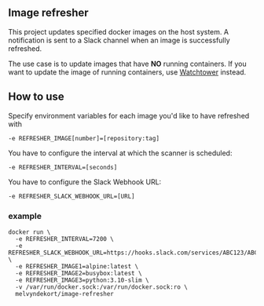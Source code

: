 ## Image refresher

This project updates specified docker images on the host system.
A notification is sent to a Slack channel when an image is successfully refreshed.

The use case is to update images that have **NO** running containers.
If you want to update the image of running containers, use [Watchtower](https://hub.docker.com/r/containrrr/watchtower) instead.

## How to use

Specify environment variables for each image you'd like to have refreshed with
```
-e REFRESHER_IMAGE[number]=[repository:tag]
```

You have to configure the interval at which the scanner is scheduled:
```
-e REFRESHER_INTERVAL=[seconds]
```

You have to configure the Slack Webhook URL:
```
-e REFRESHER_SLACK_WEBHOOK_URL=[URL]
```

### example
```
docker run \
  -e REFRESHER_INTERVAL=7200 \
  -e REFRESHER_SLACK_WEBHOOK_URL=https://hooks.slack.com/services/ABC123/ABC123/ABC123 \
  -e REFRESHER_IMAGE1=alpine:latest \
  -e REFRESHER_IMAGE2=busybox:latest \
  -e REFRESHER_IMAGE3=python:3.10-slim \
  -v /var/run/docker.sock:/var/run/docker.sock:ro \
  melvyndekort/image-refresher
```
